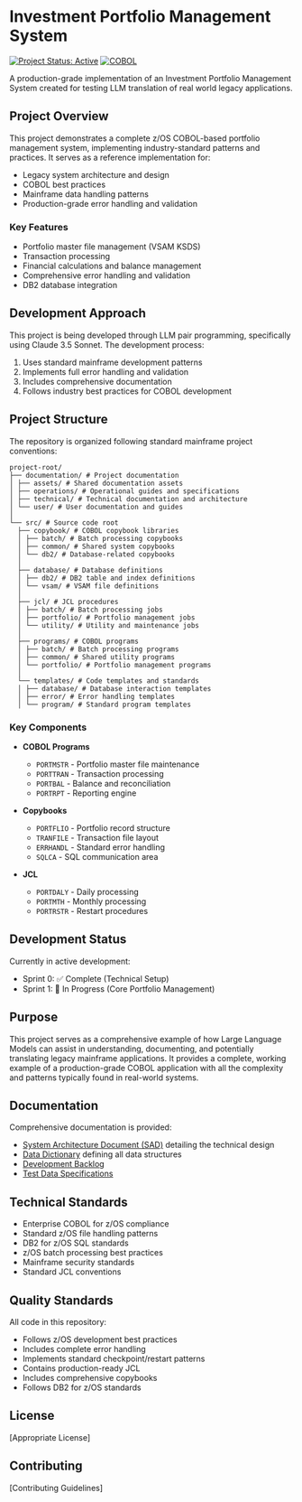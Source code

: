 # Investment Portfolio Management System

[![Project Status: Active](https://img.shields.io/badge/Project%20Status-Active-green.svg)]()
[![COBOL](https://img.shields.io/badge/COBOL-Enterprise-blue.svg)]()

A production-grade implementation of an Investment Portfolio Management System created for testing LLM translation of real world legacy applications.

## Project Overview

This project demonstrates a complete z/OS COBOL-based portfolio management system, implementing industry-standard patterns and practices. It serves as a reference implementation for:

- Legacy system architecture and design
- COBOL best practices
- Mainframe data handling patterns
- Production-grade error handling and validation

### Key Features

- Portfolio master file management (VSAM KSDS)
- Transaction processing
- Financial calculations and balance management
- Comprehensive error handling and validation
- DB2 database integration

## Development Approach

This project is being developed through LLM pair programming, specifically using Claude 3.5 Sonnet. The development process:

1. Uses standard mainframe development patterns
2. Implements full error handling and validation
3. Includes comprehensive documentation
4. Follows industry best practices for COBOL development

## Project Structure

The repository is organized following standard mainframe project conventions:

```
project-root/
├── documentation/ # Project documentation
│ ├── assets/ # Shared documentation assets
│ ├── operations/ # Operational guides and specifications
│ ├── technical/ # Technical documentation and architecture
│ └── user/ # User documentation and guides
│
└── src/ # Source code root
  ├── copybook/ # COBOL copybook libraries
  │ ├── batch/ # Batch processing copybooks
  │ ├── common/ # Shared system copybooks
  │ └── db2/ # Database-related copybooks
  │
  ├── database/ # Database definitions
  │ ├── db2/ # DB2 table and index definitions
  │ └── vsam/ # VSAM file definitions
  │
  ├── jcl/ # JCL procedures
  │ ├── batch/ # Batch processing jobs
  │ ├── portfolio/ # Portfolio management jobs
  │ └── utility/ # Utility and maintenance jobs
  │
  ├── programs/ # COBOL programs
  │ ├── batch/ # Batch processing programs
  │ ├── common/ # Shared utility programs
  │ └── portfolio/ # Portfolio management programs
  │
  └── templates/ # Code templates and standards
  │ ├── database/ # Database interaction templates
  │ ├── error/ # Error handling templates
  │ └── program/ # Standard program templates
```

### Key Components

- **COBOL Programs**

  - `PORTMSTR` - Portfolio master file maintenance
  - `PORTTRAN` - Transaction processing
  - `PORTBAL` - Balance and reconciliation
  - `PORTRPT` - Reporting engine

- **Copybooks**

  - `PORTFLIO` - Portfolio record structure
  - `TRANFILE` - Transaction file layout
  - `ERRHANDL` - Standard error handling
  - `SQLCA` - SQL communication area

- **JCL**
  - `PORTDALY` - Daily processing
  - `PORTMTH` - Monthly processing
  - `PORTRSTR` - Restart procedures

## Development Status

Currently in active development:

- Sprint 0: ✅ Complete (Technical Setup)
- Sprint 1: 🚧 In Progress (Core Portfolio Management)

## Purpose

This project serves as a comprehensive example of how Large Language Models can assist in understanding, documenting, and potentially translating legacy mainframe applications. It provides a complete, working example of a production-grade COBOL application with all the complexity and patterns typically found in real-world systems.

## Documentation

Comprehensive documentation is provided:

- [System Architecture Document (SAD)](documentation/system-architecture.md) detailing the technical design
- [Data Dictionary](documentation/data-dictionary.md) defining all data structures
- [Development Backlog](documentation/development-backlog.md)
- [Test Data Specifications](documentation/test-data-specs.md)

## Technical Standards

- Enterprise COBOL for z/OS compliance
- Standard z/OS file handling patterns
- DB2 for z/OS SQL standards
- z/OS batch processing best practices
- Mainframe security standards
- Standard JCL conventions

## Quality Standards

All code in this repository:

- Follows z/OS development best practices
- Includes complete error handling
- Implements standard checkpoint/restart patterns
- Contains production-ready JCL
- Includes comprehensive copybooks
- Follows DB2 for z/OS standards

## License

[Appropriate License]

## Contributing

[Contributing Guidelines]
